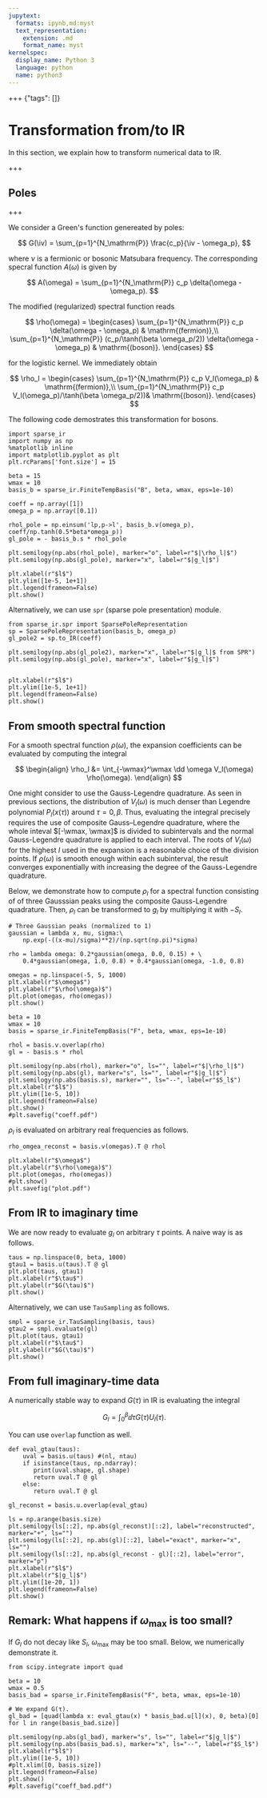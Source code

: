 ```yaml
---
jupytext:
  formats: ipynb,md:myst
  text_representation:
    extension: .md
    format_name: myst
kernelspec:
  display_name: Python 3
  language: python
  name: python3
---
```


+++ {"tags": []}

# Transformation from/to IR

$$
\newcommand{\iv}{{\mathrm{i}\nu}}
\newcommand{\wmax}{{\omega_\mathrm{max}}}
\newcommand{\dd}{{\mathrm{d}}}
$$

In this section, we explain how to transform numerical data to IR.

+++

## Poles

+++

We consider a Green's function genereated by poles:

$$
G(\iv) = \sum_{p=1}^{N_\mathrm{P}} \frac{c_p}{\iv - \omega_p},
$$

where $\nu$ is a fermionic or bosonic Matsubara frequency.
The corresponding specral function $A(\omega)$ is given by

$$
A(\omega) = \sum_{p=1}^{N_\mathrm{P}} c_p \delta(\omega - \omega_p).
$$

The modified (regularized) spectral function reads

$$
\rho(\omega) = 
\begin{cases}
\sum_{p=1}^{N_\mathrm{P}} c_p \delta(\omega - \omega_p) & \mathrm{(fermion)},\\
\sum_{p=1}^{N_\mathrm{P}} (c_p/\tanh(\beta \omega_p/2)) \delta(\omega - \omega_p) & \mathrm{(boson)}.
\end{cases}
$$

for the logistic kernel.
We immediately obtain

$$
\rho_l = 
\begin{cases}
\sum_{p=1}^{N_\mathrm{P}} c_p V_l(\omega_p) & \mathrm{(fermion)},\\
\sum_{p=1}^{N_\mathrm{P}} c_p V_l(\omega_p)/\tanh(\beta \omega_p/2))& \mathrm{(boson)}.
\end{cases}
$$

The following code demostrates this transformation for bosons.

```{code-cell} ipython3
import sparse_ir
import numpy as np
%matplotlib inline
import matplotlib.pyplot as plt
plt.rcParams['font.size'] = 15

beta = 15
wmax = 10
basis_b = sparse_ir.FiniteTempBasis("B", beta, wmax, eps=1e-10)

coeff = np.array([1])
omega_p = np.array([0.1])

rhol_pole = np.einsum('lp,p->l', basis_b.v(omega_p), coeff/np.tanh(0.5*beta*omega_p))
gl_pole = - basis_b.s * rhol_pole

plt.semilogy(np.abs(rhol_pole), marker="o", label=r"$|\rho_l|$")
plt.semilogy(np.abs(gl_pole), marker="x", label=r"$|g_l|$")

plt.xlabel(r"$l$")
plt.ylim([1e-5, 1e+1])
plt.legend(frameon=False)
plt.show()
```

Alternatively, we can use ``spr`` (sparse pole presentation) module.

```{code-cell} ipython3
from sparse_ir.spr import SparsePoleRepresentation
sp = SparsePoleRepresentation(basis_b, omega_p)
gl_pole2 = sp.to_IR(coeff)

plt.semilogy(np.abs(gl_pole2), marker="x", label=r"$|g_l|$ from SPR")
plt.semilogy(np.abs(gl_pole), marker="x", label=r"$|g_l|$")


plt.xlabel(r"$l$")
plt.ylim([1e-5, 1e+1])
plt.legend(frameon=False)
plt.show()
```

## From smooth spectral function

For a smooth spectral function $\rho(\omega)$, the expansion coefficients can be evaluated by computing the integral

$$
\begin{align}
    \rho_l &= \int_{-\wmax}^\wmax \dd \omega V_l(\omega) \rho(\omega).
\end{align}
$$

One might consider to use the Gauss-Legendre quadrature.
As seen in previous sections, the distribution of $V_l(\omega)$ is much denser than Legendre polynomial $P_l(x(\tau))$ around $\tau=0, \beta$.
Thus, evaluating the integral precisely requires the use of composite Gauss–Legendre quadrature,
where the whole inteval $[-\wmax, \wmax]$ is divided to subintervals and the normal Gauss-Legendre quadrature is 
applied to each interval.
The roots of $V_l(\omega)$ for the highest $l$ used in the expansion
is a reasonable choice of the division points.
If $\rho(\omega)$ is smooth enough within each subinterval,
the result converges exponentially with increasing the degree of the Gauss-Legendre quadrature.

Below, we demonstrate how to compute $\rho_l$ for a spectral function consisting of of three Gausssian peaks using the composite Gauss-Legendre quadrature.
Then, $\rho_l$ can be transformed to $g_l$ by multiplying it with $- S_l$.

```{code-cell} ipython3
# Three Gaussian peaks (normalized to 1)
gaussian = lambda x, mu, sigma:\
    np.exp(-((x-mu)/sigma)**2)/(np.sqrt(np.pi)*sigma)

rho = lambda omega: 0.2*gaussian(omega, 0.0, 0.15) + \
    0.4*gaussian(omega, 1.0, 0.8) + 0.4*gaussian(omega, -1.0, 0.8)

omegas = np.linspace(-5, 5, 1000)
plt.xlabel(r"$\omega$")
plt.ylabel(r"$\rho(\omega)$")
plt.plot(omegas, rho(omegas))
plt.show()
```

```{code-cell} ipython3
beta = 10
wmax = 10
basis = sparse_ir.FiniteTempBasis("F", beta, wmax, eps=1e-10)

rhol = basis.v.overlap(rho)
gl = - basis.s * rhol

plt.semilogy(np.abs(rhol), marker="o", ls="", label=r"$|\rho_l|$")
plt.semilogy(np.abs(gl), marker="s", ls="", label=r"$|g_l|$")
plt.semilogy(np.abs(basis.s), marker="", ls="--", label=r"$S_l$")
plt.xlabel(r"$l$")
plt.ylim([1e-5, 10])
plt.legend(frameon=False)
plt.show()
#plt.savefig("coeff.pdf")
```

$\rho_l$ is evaluated on arbitrary real frequencies as follows.

```{code-cell} ipython3
rho_omgea_reconst = basis.v(omegas).T @ rhol

plt.xlabel(r"$\omega$")
plt.ylabel(r"$\rho(\omega)$")
plt.plot(omegas, rho(omegas))
#plt.show()
plt.savefig("plot.pdf")
```

## From IR to imaginary time

We are now ready to evaluate $g_l$ on arbitrary $\tau$ points.
A naive way is as follows.

```{code-cell} ipython3
taus = np.linspace(0, beta, 1000)
gtau1 = basis.u(taus).T @ gl
plt.plot(taus, gtau1)
plt.xlabel(r"$\tau$")
plt.ylabel(r"$G(\tau)$")
plt.show()
```

Alternatively, we can use ``TauSampling`` as follows.

```{code-cell} ipython3
smpl = sparse_ir.TauSampling(basis, taus)
gtau2 = smpl.evaluate(gl)
plt.plot(taus, gtau1)
plt.xlabel(r"$\tau$")
plt.ylabel(r"$G(\tau)$")
plt.show()
```

## From full imaginary-time data

A numerically stable way to expand $G(\tau)$ in IR 
is evaluating the integral

$$
G_l = \int_0^\beta \dd \tau G(\tau) U_l(\tau).
$$

You can use `overlap` function as well.

```{code-cell} ipython3
def eval_gtau(taus):
    uval = basis.u(taus) #(nl, ntau)
    if isinstance(taus, np.ndarray):
       print(uval.shape, gl.shape)
       return uval.T @ gl
    else:
       return uval.T @ gl

gl_reconst = basis.u.overlap(eval_gtau)

ls = np.arange(basis.size)
plt.semilogy(ls[::2], np.abs(gl_reconst)[::2], label="reconstructed", marker="+", ls="")
plt.semilogy(ls[::2], np.abs(gl)[::2], label="exact", marker="x", ls="")
plt.semilogy(ls[::2], np.abs(gl_reconst - gl)[::2], label="error", marker="p")
plt.xlabel(r"$l$")
plt.xlabel(r"$|g_l|$")
plt.ylim([1e-20, 1])
plt.legend(frameon=False)
plt.show()
```

## Remark: What happens if $\omega_\mathrm{max}$ is too small?

If $G_l$ do not decay like $S_l$,  $\omega_\mathrm{max}$ may be too small.
Below, we numerically demonstrate it.

```{code-cell} ipython3
from scipy.integrate import quad

beta = 10
wmax = 0.5
basis_bad = sparse_ir.FiniteTempBasis("F", beta, wmax, eps=1e-10)

# We expand G(τ).
gl_bad = [quad(lambda x: eval_gtau(x) * basis_bad.u[l](x), 0, beta)[0] for l in range(basis_bad.size)]

plt.semilogy(np.abs(gl_bad), marker="s", ls="", label=r"$|g_l|$")
plt.semilogy(np.abs(basis_bad.s), marker="x", ls="--", label=r"$S_l$")
plt.xlabel(r"$l$")
plt.ylim([1e-5, 10])
#plt.xlim([0, basis.size])
plt.legend(frameon=False)
plt.show()
#plt.savefig("coeff_bad.pdf")
```

```{code-cell} ipython3

```
